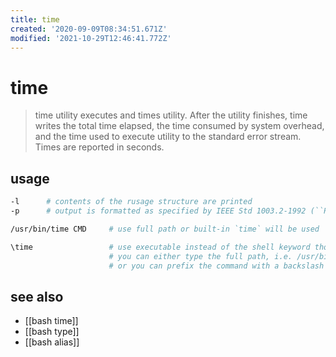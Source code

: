 ```yaml
---
title: time
created: '2020-09-09T08:34:51.671Z'
modified: '2021-10-29T12:46:41.772Z'
---
```


# time

> time utility executes and times utility.  After the utility finishes, time writes the total time elapsed, the time consumed by system overhead, and the time used to execute utility to the standard error stream.  Times are reported in seconds.

## usage

```sh
-l      # contents of the rusage structure are printed
-p      # output is formatted as specified by IEEE Std 1003.2-1992 (``POSIX.2'')
```

```sh
/usr/bin/time CMD     # use full path or built-in `time` will be used

\time                 # use executable instead of the shell keyword though, 
                      # you can either type the full path, i.e. /usr/bin/time, 
                      # or you can prefix the command with a backslash to stop Bash from evaluating it: \time
```

## see also

- [[bash time]]
- [[bash type]]
- [[bash alias]]
